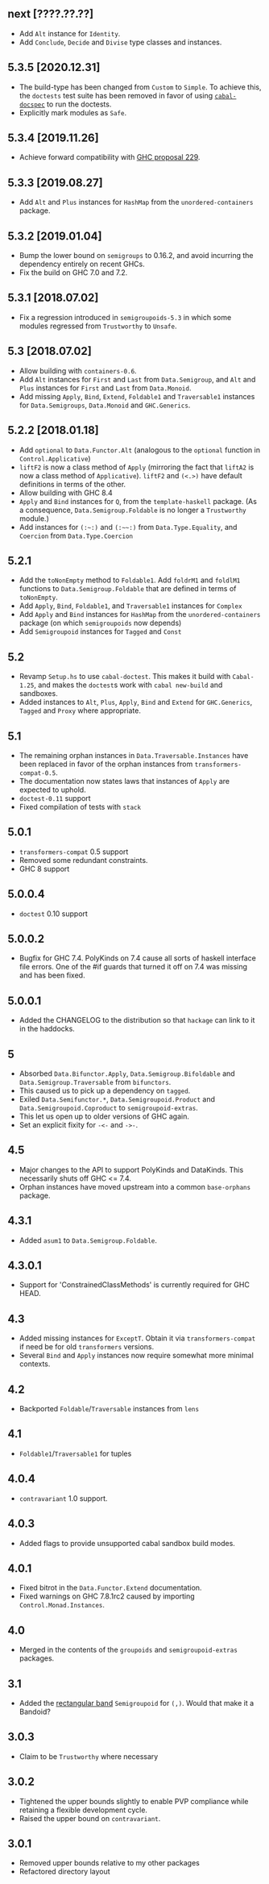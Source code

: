 next [????.??.??]
----------------
* Add `Alt` instance for `Identity`.
* Add `Conclude`, `Decide` and `Divise` type classes and instances.

5.3.5 [2020.12.31]
------------------
* The build-type has been changed from `Custom` to `Simple`.
  To achieve this, the `doctests` test suite has been removed in favor of using
  [`cabal-docspec`](https://github.com/phadej/cabal-extras/tree/master/cabal-docspec)
  to run the doctests.
* Explicitly mark modules as `Safe`.

5.3.4 [2019.11.26]
------------------
* Achieve forward compatibility with
  [GHC proposal 229](https://github.com/ghc-proposals/ghc-proposals/blob/master/proposals/0229-whitespace-bang-patterns.rst).

5.3.3 [2019.08.27]
------------------
* Add `Alt` and `Plus` instances for `HashMap` from the `unordered-containers`
  package.

5.3.2 [2019.01.04]
------------------
* Bump the lower bound on `semigroups` to 0.16.2, and avoid incurring
  the dependency entirely on recent GHCs.
* Fix the build on GHC 7.0 and 7.2.

5.3.1 [2018.07.02]
------------------
* Fix a regression introduced in `semigroupoids-5.3` in which some modules
  regressed from `Trustworthy` to `Unsafe`.

5.3 [2018.07.02]
----------------
* Allow building with `containers-0.6`.
* Add `Alt` instances for `First` and `Last` from `Data.Semigroup`, and
  `Alt` and `Plus` instances for `First` and `Last` from `Data.Monoid`.
* Add missing `Apply`, `Bind`, `Extend`, `Foldable1` and `Traversable1`
  instances for `Data.Semigroups`, `Data.Monoid` and `GHC.Generics`.

5.2.2 [2018.01.18]
------------------
* Add `optional` to `Data.Functor.Alt` (analogous to the `optional` function
  in `Control.Applicative`)
* `liftF2` is now a class method of `Apply` (mirroring the fact that `liftA2`
  is now a class method of `Applicative`). `liftF2` and `(<.>)` have default
  definitions in terms of the other.
* Allow building with GHC 8.4
* `Apply` and `Bind` instances for `Q`, from the `template-haskell` package.
  (As a consequence, `Data.Semigroup.Foldable` is no longer a `Trustworthy`
  module.)
* Add instances for `(:~:)` and `(:~~:)` from `Data.Type.Equality`, and
  `Coercion` from `Data.Type.Coercion`

5.2.1
-----
* Add the `toNonEmpty` method to `Foldable1`. Add `foldrM1` and `foldlM1`
  functions to `Data.Semigroup.Foldable` that are defined in terms of `toNonEmpty`.
* Add `Apply`, `Bind`, `Foldable1`, and `Traversable1` instances for `Complex`
* Add `Apply` and `Bind` instances for `HashMap` from the `unordered-containers` package
  (on which `semigroupoids` now depends)
* Add `Semigroupoid` instances for `Tagged` and `Const`

5.2
---
* Revamp `Setup.hs` to use `cabal-doctest`. This makes it build
  with `Cabal-1.25`, and makes the `doctest`s work with `cabal new-build` and
  sandboxes.
* Added instances to `Alt`, `Plus`, `Apply`, `Bind` and `Extend` for `GHC.Generics`, `Tagged` and `Proxy` where appropriate.

5.1
---
* The remaining orphan instances in `Data.Traversable.Instances` have been replaced in favor of the orphan instances from `transformers-compat-0.5`.
* The documentation now states laws that instances of `Apply` are expected to uphold.
* `doctest-0.11` support
* Fixed compilation of tests with `stack`

5.0.1
-------
* `transformers-compat` 0.5 support
* Removed some redundant constraints.
* GHC 8 support

5.0.0.4
-------
* `doctest` 0.10 support

5.0.0.2
-------
* Bugfix for GHC 7.4. PolyKinds on 7.4 cause all sorts of haskell interface file errors. One of the #if guards that turned it off on 7.4 was missing and has been fixed.

5.0.0.1
-------
* Added the CHANGELOG to the distribution so that `hackage` can link to it in the haddocks.

5
-
* Absorbed `Data.Bifunctor.Apply`, `Data.Semigroup.Bifoldable` and `Data.Semigroup.Traversable` from `bifunctors`.
* This caused us to pick up a dependency on `tagged`.
* Exiled `Data.Semifunctor.*`, `Data.Semigroupoid.Product` and `Data.Semigroupoid.Coproduct` to `semigroupoid-extras`.
* This let us open up to older versions of GHC again.
* Set an explicit fixity for `-<-` and `->-`.

4.5
---
* Major changes to the API to support PolyKinds and DataKinds. This necessarily shuts off GHC <= 7.4.
* Orphan instances have moved upstream into a common `base-orphans` package.

4.3.1
-----
* Added `asum1` to `Data.Semigroup.Foldable`.

4.3.0.1
-------
* Support for 'ConstrainedClassMethods' is currently required for GHC HEAD.

4.3
-----
* Added missing instances for `ExceptT`. Obtain it via `transformers-compat` if need be for old `transformers` versions.
* Several `Bind` and `Apply` instances now require somewhat more minimal contexts.

4.2
---
* Backported `Foldable`/`Traversable` instances from `lens`

4.1
---
* `Foldable1`/`Traversable1` for tuples

4.0.4
-----
* `contravariant` 1.0 support.

4.0.3
---
* Added flags to provide unsupported cabal sandbox build modes.

4.0.1
-----
* Fixed bitrot in the `Data.Functor.Extend` documentation.
* Fixed warnings on GHC 7.8.1rc2 caused by importing `Control.Monad.Instances`.

4.0
---
* Merged in the contents of the `groupoids` and `semigroupoid-extras` packages.

3.1
---
* Added the [rectangular band](http://en.wikipedia.org/wiki/Band_(mathematics)#Rectangular_bands) `Semigroupoid` for `(,)`. Would that make it a Bandoid?

3.0.3
-----
* Claim to be `Trustworthy` where necessary

3.0.2
-----
* Tightened the upper bounds slightly to enable PVP compliance while retaining a flexible development cycle.
* Raised the upper bound on `contravariant`.

3.0.1
-----
* Removed upper bounds relative to my other packages
* Refactored directory layout
